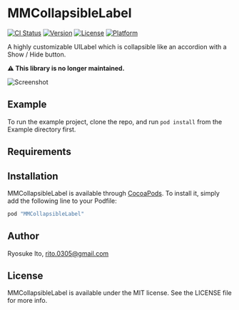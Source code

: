 # MMCollapsibleLabel

[![CI Status](http://img.shields.io/travis/manicmaniac/MMCollapsibleLabel.svg?style=flat)](https://travis-ci.org/manicmaniac/MMCollapsibleLabel)
[![Version](https://img.shields.io/cocoapods/v/MMCollapsibleLabel.svg?style=flat)](http://cocoapods.org/pods/MMCollapsibleLabel)
[![License](https://img.shields.io/cocoapods/l/MMCollapsibleLabel.svg?style=flat)](http://cocoapods.org/pods/MMCollapsibleLabel)
[![Platform](https://img.shields.io/cocoapods/p/MMCollapsibleLabel.svg?style=flat)](http://cocoapods.org/pods/MMCollapsibleLabel)

A highly customizable UILabel which is collapsible like an accordion with a Show / Hide button.

**:warning: This library is no longer maintained.**

![Screenshot](https://media.giphy.com/media/3oriOcw7Dx16LgUkq4/source.gif)

## Example

To run the example project, clone the repo, and run `pod install` from the Example directory first.

## Requirements

## Installation

MMCollapsibleLabel is available through [CocoaPods](http://cocoapods.org). To install
it, simply add the following line to your Podfile:

```ruby
pod "MMCollapsibleLabel"
```

## Author

Ryosuke Ito, rito.0305@gmail.com

## License

MMCollapsibleLabel is available under the MIT license. See the LICENSE file for more info.

